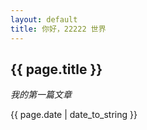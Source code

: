 ```yaml
---
layout: default
title: 你好，22222 世界
---
```


<h2>{{ page.title }}</h2>

*我的第一篇文章*

<p>{{ page.date | date_to_string }}</p>
